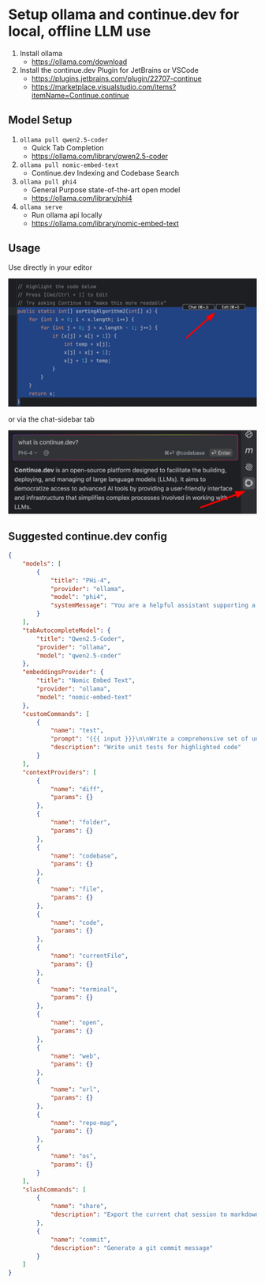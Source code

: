 # Setup ollama and continue.dev for local, offline LLM use

1. Install ollama
    - https://ollama.com/download
2. Install the continue.dev Plugin for JetBrains or VSCode
    - https://plugins.jetbrains.com/plugin/22707-continue
    - https://marketplace.visualstudio.com/items?itemName=Continue.continue

## Model Setup

1. `ollama pull qwen2.5-coder`
    - Quick Tab Completion
    - https://ollama.com/library/qwen2.5-coder
2. `ollama pull nomic-embed-text`
    - Continue.dev Indexing and Codebase Search
3. `ollama pull phi4`
    - General Purpose state-of-the-art open model
    - https://ollama.com/library/phi4
4. `ollama serve`
    - Run ollama api locally
    - https://ollama.com/library/nomic-embed-text

## Usage

Use directly in your editor

![continue-in-editor.png](assets/continue-in-editor.png)

or via the chat-sidebar tab

![continue-chat-sidebar.png](assets/continue-chat-sidebar.png)

## Suggested continue.dev config

```json title="~/.continue/config.json"
{
    "models": [
        {
            "title": "PHi-4",
            "provider": "ollama",
            "model": "phi4",
            "systemMessage": "You are a helpful assistant supporting a software developer. Your tasks may involve explaining technical concepts, assisting with code, offering best practices, and solving programming-related issues across various languages and frameworks. Always provide clear, concise, and accurate answers. Always respond in English."
        }
    ],
    "tabAutocompleteModel": {
        "title": "Qwen2.5-Coder",
        "provider": "ollama",
        "model": "qwen2.5-coder"
    },
    "embeddingsProvider": {
        "title": "Nomic Embed Text",
        "provider": "ollama",
        "model": "nomic-embed-text"
    },
    "customCommands": [
        {
            "name": "test",
            "prompt": "{{{ input }}}\n\nWrite a comprehensive set of unit tests for the selected code. It should setup, run tests that check for correctness including important edge cases, and teardown. Ensure that the tests are complete and sophisticated. Give the tests just as chat output, don't edit any file.",
            "description": "Write unit tests for highlighted code"
        }
    ],
    "contextProviders": [
        {
            "name": "diff",
            "params": {}
        },
        {
            "name": "folder",
            "params": {}
        },
        {
            "name": "codebase",
            "params": {}
        },
        {
            "name": "file",
            "params": {}
        },
        {
            "name": "code",
            "params": {}
        },
        {
            "name": "currentFile",
            "params": {}
        },
        {
            "name": "terminal",
            "params": {}
        },
        {
            "name": "open",
            "params": {}
        },
        {
            "name": "web",
            "params": {}
        },
        {
            "name": "url",
            "params": {}
        },
        {
            "name": "repo-map",
            "params": {}
        },
        {
            "name": "os",
            "params": {}
        }
    ],
    "slashCommands": [
        {
            "name": "share",
            "description": "Export the current chat session to markdown"
        },
        {
            "name": "commit",
            "description": "Generate a git commit message"
        }
    ]
}
```
